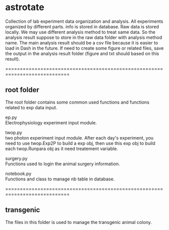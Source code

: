 # astrotate
Collection of lab experiment data organization and analysis. 
All experiments organized by different parts. info is stored in database. Raw data is stored locally. We may use different analysis method to treat same data. So the analysis result suppose to store in the raw data folder with analysis method name. The main analysis result should be a csv file because it is easier to load in Dash in the future. If need to create some figure or related files, save the output in the analysis result folder (figure and txt should based on this result).

============================================================================
## root folder
The root folder contains some common used functions and functions related to exp data input.

ep.py <br>
Electrophysiology experiment input module.

twop.py <br>
two photon experiment input module. After each day's experiment, you need to use twop.Exp2P to build a exp obj, then use this exp obj to build each twop.Runpara obj as it need treatement variable.

surgery.py <br>
Functions used to login the animal surgery information.

notebook.py <br>
Functions and class to manage nb table in database.


============================================================================
## transgenic
The files in this folder is used to manage the transgenic animal colony.

